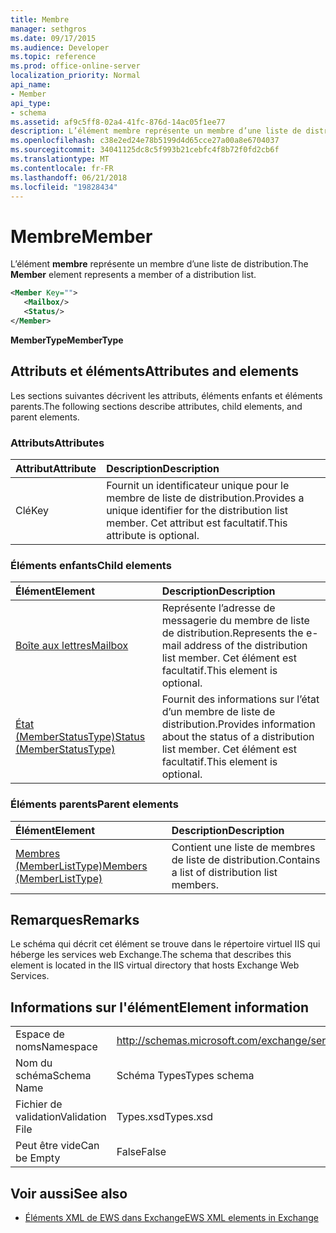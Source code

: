 ```yaml
---
title: Membre
manager: sethgros
ms.date: 09/17/2015
ms.audience: Developer
ms.topic: reference
ms.prod: office-online-server
localization_priority: Normal
api_name:
- Member
api_type:
- schema
ms.assetid: af9c5ff8-02a4-41fc-876d-14ac05f1ee77
description: L’élément membre représente un membre d’une liste de distribution.
ms.openlocfilehash: c38e2ed24e78b5199d4d65cce27a00a8e6704037
ms.sourcegitcommit: 34041125dc8c5f993b21cebfc4f8b72f0fd2cb6f
ms.translationtype: MT
ms.contentlocale: fr-FR
ms.lasthandoff: 06/21/2018
ms.locfileid: "19828434"
---
```

# <a name="member"></a><span data-ttu-id="d8b37-103">Membre</span><span class="sxs-lookup"><span data-stu-id="d8b37-103">Member</span></span>

<span data-ttu-id="d8b37-104">L’élément **membre** représente un membre d’une liste de distribution.</span><span class="sxs-lookup"><span data-stu-id="d8b37-104">The **Member** element represents a member of a distribution list.</span></span> 
  
```xml
<Member Key="">
   <Mailbox/>
   <Status/>
</Member>
```

<span data-ttu-id="d8b37-105">**MemberType**</span><span class="sxs-lookup"><span data-stu-id="d8b37-105">**MemberType**</span></span>

## <a name="attributes-and-elements"></a><span data-ttu-id="d8b37-106">Attributs et éléments</span><span class="sxs-lookup"><span data-stu-id="d8b37-106">Attributes and elements</span></span>

<span data-ttu-id="d8b37-107">Les sections suivantes décrivent les attributs, éléments enfants et éléments parents.</span><span class="sxs-lookup"><span data-stu-id="d8b37-107">The following sections describe attributes, child elements, and parent elements.</span></span>
  
### <a name="attributes"></a><span data-ttu-id="d8b37-108">Attributs</span><span class="sxs-lookup"><span data-stu-id="d8b37-108">Attributes</span></span>

|<span data-ttu-id="d8b37-109">**Attribut**</span><span class="sxs-lookup"><span data-stu-id="d8b37-109">**Attribute**</span></span>|<span data-ttu-id="d8b37-110">**Description**</span><span class="sxs-lookup"><span data-stu-id="d8b37-110">**Description**</span></span>|
|:-----|:-----|
|<span data-ttu-id="d8b37-111">Clé</span><span class="sxs-lookup"><span data-stu-id="d8b37-111">Key</span></span>  <br/> |<span data-ttu-id="d8b37-112">Fournit un identificateur unique pour le membre de liste de distribution.</span><span class="sxs-lookup"><span data-stu-id="d8b37-112">Provides a unique identifier for the distribution list member.</span></span> <span data-ttu-id="d8b37-113">Cet attribut est facultatif.</span><span class="sxs-lookup"><span data-stu-id="d8b37-113">This attribute is optional.</span></span>  <br/> |
   
### <a name="child-elements"></a><span data-ttu-id="d8b37-114">Éléments enfants</span><span class="sxs-lookup"><span data-stu-id="d8b37-114">Child elements</span></span>

|<span data-ttu-id="d8b37-115">**Élément**</span><span class="sxs-lookup"><span data-stu-id="d8b37-115">**Element**</span></span>|<span data-ttu-id="d8b37-116">**Description**</span><span class="sxs-lookup"><span data-stu-id="d8b37-116">**Description**</span></span>|
|:-----|:-----|
|[<span data-ttu-id="d8b37-117">Boîte aux lettres</span><span class="sxs-lookup"><span data-stu-id="d8b37-117">Mailbox</span></span>](mailbox.md) <br/> |<span data-ttu-id="d8b37-118">Représente l’adresse de messagerie du membre de liste de distribution.</span><span class="sxs-lookup"><span data-stu-id="d8b37-118">Represents the e-mail address of the distribution list member.</span></span> <span data-ttu-id="d8b37-119">Cet élément est facultatif.</span><span class="sxs-lookup"><span data-stu-id="d8b37-119">This element is optional.</span></span>  <br/> |
|[<span data-ttu-id="d8b37-120">État (MemberStatusType)</span><span class="sxs-lookup"><span data-stu-id="d8b37-120">Status (MemberStatusType)</span></span>](status-memberstatustype.md) <br/> |<span data-ttu-id="d8b37-121">Fournit des informations sur l’état d’un membre de liste de distribution.</span><span class="sxs-lookup"><span data-stu-id="d8b37-121">Provides information about the status of a distribution list member.</span></span> <span data-ttu-id="d8b37-122">Cet élément est facultatif.</span><span class="sxs-lookup"><span data-stu-id="d8b37-122">This element is optional.</span></span>  <br/> |
   
### <a name="parent-elements"></a><span data-ttu-id="d8b37-123">Éléments parents</span><span class="sxs-lookup"><span data-stu-id="d8b37-123">Parent elements</span></span>

|<span data-ttu-id="d8b37-124">**Élément**</span><span class="sxs-lookup"><span data-stu-id="d8b37-124">**Element**</span></span>|<span data-ttu-id="d8b37-125">**Description**</span><span class="sxs-lookup"><span data-stu-id="d8b37-125">**Description**</span></span>|
|:-----|:-----|
|[<span data-ttu-id="d8b37-126">Membres (MemberListType)</span><span class="sxs-lookup"><span data-stu-id="d8b37-126">Members (MemberListType)</span></span>](members-memberlisttype.md) <br/> |<span data-ttu-id="d8b37-127">Contient une liste de membres de liste de distribution.</span><span class="sxs-lookup"><span data-stu-id="d8b37-127">Contains a list of distribution list members.</span></span>  <br/> |
   
## <a name="remarks"></a><span data-ttu-id="d8b37-128">Remarques</span><span class="sxs-lookup"><span data-stu-id="d8b37-128">Remarks</span></span>

<span data-ttu-id="d8b37-129">Le schéma qui décrit cet élément se trouve dans le répertoire virtuel IIS qui héberge les services web Exchange.</span><span class="sxs-lookup"><span data-stu-id="d8b37-129">The schema that describes this element is located in the IIS virtual directory that hosts Exchange Web Services.</span></span>
  
## <a name="element-information"></a><span data-ttu-id="d8b37-130">Informations sur l'élément</span><span class="sxs-lookup"><span data-stu-id="d8b37-130">Element information</span></span>

|||
|:-----|:-----|
|<span data-ttu-id="d8b37-131">Espace de noms</span><span class="sxs-lookup"><span data-stu-id="d8b37-131">Namespace</span></span>  <br/> |http://schemas.microsoft.com/exchange/services/2006/types  <br/> |
|<span data-ttu-id="d8b37-132">Nom du schéma</span><span class="sxs-lookup"><span data-stu-id="d8b37-132">Schema Name</span></span>  <br/> |<span data-ttu-id="d8b37-133">Schéma Types</span><span class="sxs-lookup"><span data-stu-id="d8b37-133">Types schema</span></span>  <br/> |
|<span data-ttu-id="d8b37-134">Fichier de validation</span><span class="sxs-lookup"><span data-stu-id="d8b37-134">Validation File</span></span>  <br/> |<span data-ttu-id="d8b37-135">Types.xsd</span><span class="sxs-lookup"><span data-stu-id="d8b37-135">Types.xsd</span></span>  <br/> |
|<span data-ttu-id="d8b37-136">Peut être vide</span><span class="sxs-lookup"><span data-stu-id="d8b37-136">Can be Empty</span></span>  <br/> |<span data-ttu-id="d8b37-137">False</span><span class="sxs-lookup"><span data-stu-id="d8b37-137">False</span></span>  <br/> |
   
## <a name="see-also"></a><span data-ttu-id="d8b37-138">Voir aussi</span><span class="sxs-lookup"><span data-stu-id="d8b37-138">See also</span></span>

- [<span data-ttu-id="d8b37-139">Éléments XML de EWS dans Exchange</span><span class="sxs-lookup"><span data-stu-id="d8b37-139">EWS XML elements in Exchange</span></span>](ews-xml-elements-in-exchange.md)

